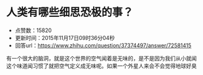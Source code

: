 # 人类有哪些细思恐极的事？
- 点赞数：15820
- 更新时间：2015年11月17日09时36分04秒
- 回答url：https://www.zhihu.com/question/37374497/answer/72581415
<body>
 <p data-pid="05HbPnu1">有一个很大的脑洞，就是这个世界的空气闻着是无味的，是不是因为我们从小就闻这个味道闻习惯了就把空气定义成无味呢。如果一个外星人来会不会觉得地球好臭</p>
</body>